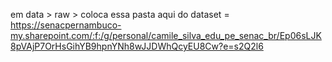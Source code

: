 em data > raw > coloca essa pasta aqui do dataset = https://senacpernambuco-my.sharepoint.com/:f:/g/personal/camile_silva_edu_pe_senac_br/Ep06sLJK8pVAjP7OrHsGihYB9hpnYNh8wJJDWhQcyEU8Cw?e=s2Q2l6
